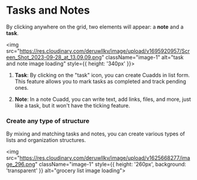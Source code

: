
# Tasks and Notes

By clicking anywhere on the grid, two elements will appear: a **note** and a **task**.

<img src="https://res.cloudinary.com/deruwllkv/image/upload/v1695920957/Screen_Shot_2023-09-28_at_13.09.09.png" className="image-1" alt="task and note image loading" style={{ height: '340px' }}></img>

1. **Task**: By clicking on the "task" icon, you can create Cuadds in list form. This feature allows you to mark tasks as completed and track pending ones.

2. **Note**: In a note Cuadd, you can write text, add links, files, and more, just like a task, but it won't have the ticking feature.

### Create any type of structure

By mixing and matching tasks and notes, you can create various types of lists and organization structures.

<img src="https://res.cloudinary.com/deruwllkv/image/upload/v1625668277/image_296.png" className="image-1" style={{ height: '260px', background: 'transparent' }} alt="grocery list image loading"></img>